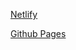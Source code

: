[Netlify](https://music-player-website-app.netlify.app/)

[Github Pages](https://meenalshekokar8.github.io/musicplayer.github.io/)
